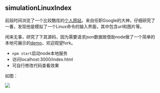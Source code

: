 ## simulationLinuxIndex


前段时间浏览了一个比较酷炫的[个人网站](http://www.clarkduvall.com/)，来自任职Google的大神，仔细研究了一番，发现他是模拟了一个Linux命令的输入界面，其中包含url和图片等。

闲来无事，研究了下其源码，因为需要请求json数据故借助node做了一个简单的本地可展示的[demo](https://estavel.github.io/simulationLinuxIndex/index.html)，欢迎观望fork。

* `npm start`启动node本地服务
* 访问localhost:3000/index.html
* 可自行修改代码查看效果

如图：

![](http://ovn7viqux.bkt.clouddn.com/github-readme/linux-index.png)

